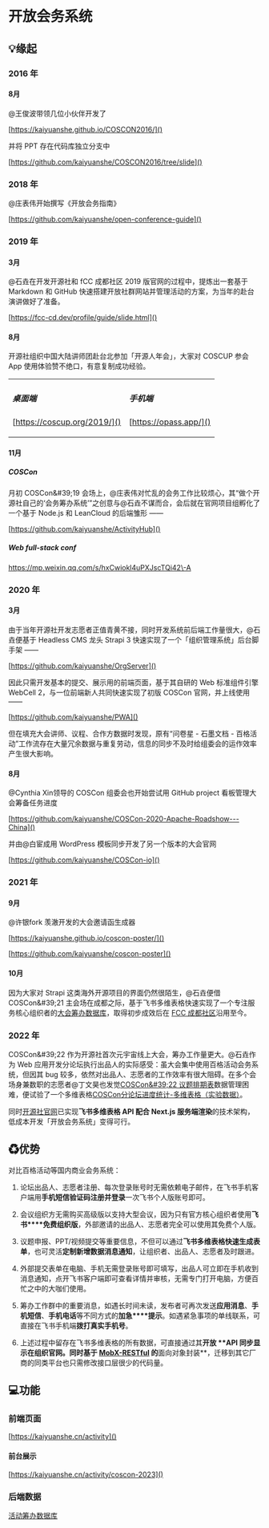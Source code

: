 # 开放会务系统

## 💡缘起

### 2016 年

#### 8月

@王俊波带领几位小伙伴开发了

[https://kaiyuanshe.github.io/COSCON2016/]()

并将 PPT 存在代码库独立分支中

[https://github.com/kaiyuanshe/COSCON2016/tree/slide]()

### 2018 年

@庄表伟开始撰写《开放会务指南》

[https://github.com/kaiyuanshe/open-conference-guide]()

### 2019 年

#### 3月

@石垚在开发开源社和 fCC 成都社区 2019 版官网的过程中，提炼出一套基于 Markdown 和 GitHub 快速搭建开放社群网站并管理活动的方案，为当年的赴台演讲做好了准备。

[https://fcc-cd.dev/profile/guide/slide.html]()

#### 8月

开源社组织中国大陆讲师团赴台北参加「开源人年会」，大家对 COSCUP 参会 App 使用体验赞不绝口，有意复制成功经验。

<table><tbody><tr>
<td>

##### 桌面端

[https://coscup.org/2019/]()

</td>
<td>

##### 手机端

[https://opass.app/]()

</td>
</tr></tbody></table>

#### 11月

##### COSCon

月初 COSCon\&\#39;19 会场上，@庄表伟对忙乱的会务工作比较烦心，其“做个开源社自己的‘会务筹办系统’”之创意与@石垚不谋而合，会后就在官网项目组孵化了一个基于 Node\.js 和 LeanCloud 的后端雏形 ——

[https://github.com/kaiyuanshe/ActivityHub]()

##### Web full\-stack conf

https://mp.weixin.qq.com/s/hxCwiokl4uPXJscTQi42\-A

### 2020 年

#### 3月

由于当年开源社开发志愿者正值青黄不接，同时开发系统前后端工作量很大，@石垚便基于 Headless CMS 龙头 Strapi 3 快速实现了一个「组织管理系统」后台脚手架 ——

[https://github.com/kaiyuanshe/OrgServer]()

因此只需开发基本的提交、展示用的前端页面，基于其自研的 Web 标准组件引擎 WebCell 2，与一位前端新人共同快速实现了初版 COSCon 官网，并上线使用 ——

[https://github.com/kaiyuanshe/PWA]()

但在填充大会讲师、议程、合作方数据时发现，原有“问卷星 \- 石墨文档 \- 百格活动”工作流存在大量冗余数据与重复劳动，信息的同步不及时给组委会的运作效率产生很大影响。

#### 8月

@Cynthia Xin领导的 COSCon 组委会也开始尝试用 GitHub project 看板管理大会筹备任务进度

[https://github.com/kaiyuanshe/COSCon-2020-Apache-Roadshow---China]()

并由@白宦成用 WordPress 模板同步开发了另一个版本的大会官网

[https://github.com/kaiyuanshe/COSCon-io]()

### 2021 年

#### 9月

@许银fork 羡澈开发的大会邀请函生成器

[https://kaiyuanshe.github.io/coscon-poster/]()

[https://github.com/kaiyuanshe/coscon-poster]()

#### 10月

因为大家对 Strapi 这类海外开源项目的界面仍然很陌生，@石垚便借 COSCon\&\#39;21 主会场在成都之际，基于飞书多维表格快速实现了一个专注服务核心组织者的[大会筹办数据库](https://kaiyuanshe.feishu.cn/base/bascn5DwpCfiOZutOUZpaBbsoBh)，取得初步成效后在 [FCC 成都社区](https://fcc-cd.dev/)沿用至今。

### 2022 年

COSCon\&\#39;22 作为开源社首次元宇宙线上大会，筹办工作量更大。@石垚作为 Web 应用开发分论坛执行出品人的实际感受：虽大会集中使用百格活动会务系统，但因其 bug 较多，依然对出品人、志愿者的工作效率有很大阻碍。在多个会场身兼数职的志愿者@丁文昊也发觉[COSCon\&\#39;22 议题排期表](https://kaiyuanshe.feishu.cn/sheets/shtcn4Q3v90xoHbshqJ8dsPpOde)数据管理困难，便试验了一个多维表格[COSCon分论坛进度统计\-多维表格（实验数据）](https://kaiyuanshe.feishu.cn/base/bascnOaDnT2pHq9wAH9a7pntJYb)。

同时[开源社官网](https://kaiyuanshe.feishu.cn/wiki/wikcn6FQGVV8q9FZk9F3rTPKaFe)已实现**飞书****多维表格**** ****API**** 配合 Next\.js 服务端渲染**的技术架构，低成本开发「开放会务系统」变得可行。

## ♻优势

对比百格活动等国内商业会务系统：

1. 论坛出品人、志愿者注册、每次登录账号时无需依赖电子邮件，在飞书手机客户端用**手机短信验证码注册并登录**一次飞书个人版账号即可。

2. 会议组织方无需购买高级版以支持大型会议，因为只有官方核心组织者使用**飞书****免费组织版**，外部邀请的出品人、志愿者完全可以使用其免费个人版。

3. 议题申报、PPT/视频提交等重要信息，不但可以通过**飞书****多维表格****快速生成表单**，也可灵活**定制新增数据消息通知**，让组织者、出品人、志愿者及时跟进。

4. 外部提交表单在电脑、手机无需登录账号即可填写，出品人可立即在手机收到消息通知，点开飞书客户端即可查看详情并审核，无需专门打开电脑，方便百忙之中的大咖们使用。

5. 筹办工作群中的重要消息，如遇长时间未读，发布者可再次发送**应用消息**、**手机短信**、**手机电话**等不同方式的**加急****提示**。如遇紧急事项的单线联系，可直接在飞书手机端**拨打真实手机号**。

6. 上述过程中留存在飞书多维表格的所有数据，可直接通过其**开放 ****API** 同步显示在组织官网。同时基于 [MobX\-RESTful](https://github.com/idea2app/MobX-RESTful) 的**面向对象封装**，迁移到其它厂商的同类平台也只需修改接口层很少的代码量。

## 💻功能

### 前端页面

[https://kaiyuanshe.cn/activity]()

#### 前台展示

[https://kaiyuanshe.cn/activity/coscon-2023]()

### 后端数据

[活动筹办数据库](https://kaiyuanshe.feishu.cn/wiki/Vc19wqm4ei5HdWkiTw2cZSKHnyf?from=from_copylink)



